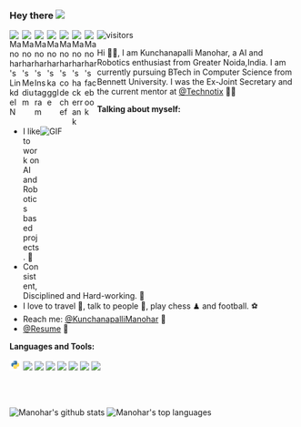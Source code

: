 ### Hey there <img src="https://media.giphy.com/media/hvRJCLFzcasrR4ia7z/giphy.gif" width="25px">
<a href="https://www.linkedin.com/in/manohar2000/">
  <img align="left" alt="Manohar's LinkdeIN" width="22px" src="https://cdn.jsdelivr.net/npm/simple-icons@v3/icons/linkedin.svg" />
</a>

<a href="https://medium.com/@maohar502">
  <img align="left" alt="Manohar's Medium" width="22px" src="https://cdns.iconmonstr.com/wp-content/assets/preview/2018/240/iconmonstr-medium-2.png" />
</a>

<a href="https://www.instagram.com/manoharr_08/">
  <img align="left" alt="Manohar's Instagram" width="22px" src="https://cdn.jsdelivr.net/npm/simple-icons@v3/icons/instagram.svg" />
</a>

<a href="https://www.kaggle.com/manohar502">
  <img align="left" alt="Manohar's kaggle" width="22px" src="https://cdn4.iconfinder.com/data/icons/logos-brands-5/24/kaggle-512.png" />
</a>

<a href="https://www.codechef.com/users/colhaox">
  <img align="left" alt="Manohar's codechef" width="22px" src="https://avatars1.githubusercontent.com/u/11960354?s=460&v=4" />
</a>


<a href="https://www.hackerrank.com/maohar502">
  <img align="left" alt="Manohar's hackerrank" width="22px" src="https://cdn4.iconfinder.com/data/icons/logos-and-brands-1/512/160_Hackerrank_logo_logos-512.png" />
</a>

<a href="https://www.facebook.com/manohar.dungeon.master/">
  <img align="left" alt="Manohar's facebook" width="22px" src="https://image.flaticon.com/icons/png/512/59/59439.png" />
</a>

![visitors](https://visitor-badge.glitch.me/badge?page_id=manohar2000.manohar2000)

Hi 🙋‍♂️, I am Kunchanapalli Manohar, a AI and Robotics enthusiast from Greater Noida,India. I am currently pursuing BTech in Computer Science from Bennett University.
I was the Ex-Joint Secretary and the current mentor at [@Technotix](https://www.instagram.com/technotix_bennett/) 👨‍💻

<img align="right" alt="GIF" src="https://i.pinimg.com/originals/a5/35/60/a53560c8088900e266880f779dacced7.gif" width="450" height="280" />

**Talking about myself:**

- I like to work on AI and Robotics based projects. 🤖
- Consistent, Disciplined and Hard-working. 💯
- I love to travel 🚗, talk to people 🤝, play chess ♟ and football. ⚽️ 
- Reach me: [@KunchanapalliManohar](maohar502@gmail.com) 📩
- [@Resume](https://drive.google.com/drive/folders/12n0YKRmNHV6QdsvDen5IaLGIwRRBiqIC?usp=sharing) 📝

**Languages and Tools:**

<code><img height="20" src="https://raw.githubusercontent.com/github/explore/80688e429a7d4ef2fca1e82350fe8e3517d3494d/topics/python/python.png"></code>
<code><img height="20" src="https://raw.githubusercontent.com/isocpp/logos/master/cpp_logo.png"></code>
<code><img height="20" src="https://upload.wikimedia.org/wikipedia/en/thumb/3/30/Java_programming_language_logo.svg/1200px-Java_programming_language_logo.svg.png"></code>
<code><img height="20" src="https://upload.wikimedia.org/wikipedia/commons/thumb/2/2d/Tensorflow_logo.svg/1200px-Tensorflow_logo.svg.png"></code>
<code><img height="20" src="https://upload.wikimedia.org/wikipedia/commons/thumb/0/05/Scikit_learn_logo_small.svg/1200px-Scikit_learn_logo_small.svg.png"></code>
<code><img height="20" src="https://upload.wikimedia.org/wikipedia/commons/thumb/b/bb/Ros_logo.svg/1280px-Ros_logo.svg.png"></code>
<code><img height="20" src="https://upload.wikimedia.org/wikipedia/en/thumb/1/13/Gazebo_logo.svg/1024px-Gazebo_logo.svg.png"></code>
<code><img height="20" src="https://upload.wikimedia.org/wikipedia/commons/thumb/8/87/Arduino_Logo.svg/1280px-Arduino_Logo.svg.png"></code>

<br />
<br />
<p float="right">  
<img src="https://github-readme-stats.vercel.app/api?username=manohar2000&count_private=true&theme=radical" alt="Manohar's github stats" width="500" />
<img src="https://github-readme-stats.vercel.app/api/top-langs/?username=manohar2000&layout=compact&count_private=true&theme=radical&langs_count=5" alt="Manohar's top languages" width="420" />
</p>
